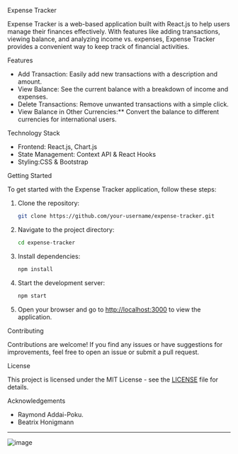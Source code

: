 Expense Tracker

Expense Tracker is a web-based application built with React.js to help users manage their finances effectively. With features like adding transactions, viewing balance, and analyzing income vs. expenses, Expense Tracker provides a convenient way to keep track of financial activities.

Features

- Add Transaction: Easily add new transactions with a description and amount.
- View Balance: See the current balance with a breakdown of income and expenses.
- Delete Transactions: Remove unwanted transactions with a simple click.
- View Balance in Other Currencies:** Convert the balance to different currencies for international users.

Technology Stack

- Frontend: React.js, Chart.js
- State Management: Context API & React Hooks
- Styling:CSS & Bootstrap

Getting Started

To get started with the Expense Tracker application, follow these steps:

1. Clone the repository:

   ```bash
   git clone https://github.com/your-username/expense-tracker.git
   ```

2. Navigate to the project directory:

   ```bash
   cd expense-tracker
   ```

3. Install dependencies:

   ```bash
   npm install
   ```

4. Start the development server:

   ```bash
   npm start
   ```

5. Open your browser and go to [http://localhost:3000](http://localhost:3000) to view the application.

 Contributing

Contributions are welcome! If you find any issues or have suggestions for improvements, feel free to open an issue or submit a pull request.

License

This project is licensed under the MIT License - see the [LICENSE](LICENSE) file for details.

Acknowledgements

- Raymond Addai-Poku.
- Beatrix Honigmann

---
![image](https://github.com/kabuzo13/expense-tracker/assets/110766415/582aa9ca-8e91-4249-aa1c-6367ad572e37)
